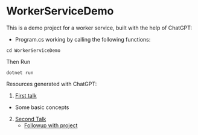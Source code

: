 # WorkerServiceDemo

This is a demo project for a worker service, built with the help of ChatGPT:

- Program.cs working by calling the following functions:

```
cd WorkerServiceDemo
```

Then Run

```
dotnet run
```

Resources generated with ChatGPT:
1. [First talk](gpt-1.md)
- Some basic concepts

2. [Second Talk](gpt-2.md)
     - [Followup with project](gpt-2.1.md)